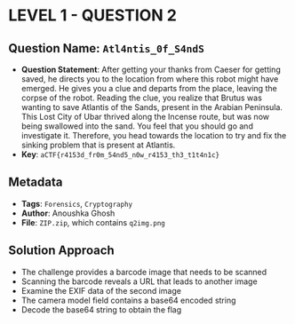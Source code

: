 # LEVEL 1 - QUESTION 2

## Question Name: `Atl4ntis_0f_S4ndS`

- **Question Statement**: After getting your thanks from Caeser for getting saved, he directs you to the location from where this robot might have emerged. He gives you a clue and departs from the place, leaving the corpse of the robot. Reading the clue, you realize that Brutus was wanting to save Atlantis of the Sands, present in the Arabian Peninsula. This Lost City of Ubar thrived along the Incense route, but was now being swallowed into the sand. You feel that you should go and investigate it. Therefore, you head towards the location to try and fix the sinking problem that is present at Atlantis.
- **Key**: `aCTF{r4153d_fr0m_54nd5_n0w_r4153_th3_t1t4n1c}`

## Metadata
- **Tags**: `Forensics`, `Cryptography`
- **Author**: Anoushka Ghosh
- **File**: `ZIP.zip`, which contains `q2img.png`

## Solution Approach
- The challenge provides a barcode image that needs to be scanned
- Scanning the barcode reveals a URL that leads to another image
- Examine the EXIF data of the second image
- The camera model field contains a base64 encoded string
- Decode the base64 string to obtain the flag
